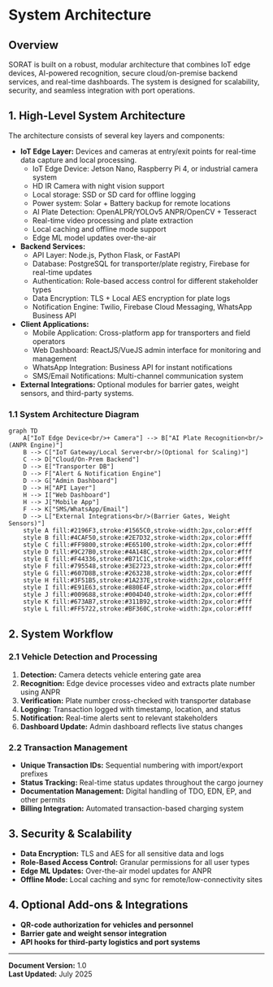 # System Architecture

## Overview

SORAT is built on a robust, modular architecture that combines IoT edge devices, AI-powered recognition, secure cloud/on-premise backend services, and real-time dashboards. The system is designed for scalability, security, and seamless integration with port operations.

## 1. High-Level System Architecture

The architecture consists of several key layers and components:
- **IoT Edge Layer:** Devices and cameras at entry/exit points for real-time data capture and local processing.
    - IoT Edge Device: Jetson Nano, Raspberry Pi 4, or industrial camera system
    - HD IR Camera with night vision support
    - Local storage: SSD or SD card for offline logging
    - Power system: Solar + Battery backup for remote locations
    - AI Plate Detection: OpenALPR/YOLOv5 ANPR/OpenCV + Tesseract
    - Real-time video processing and plate extraction
    - Local caching and offline mode support
    - Edge ML model updates over-the-air
- **Backend Services:**
    - API Layer: Node.js, Python Flask, or FastAPI
    - Database: PostgreSQL for transporter/plate registry, Firebase for real-time updates
    - Authentication: Role-based access control for different stakeholder types
    - Data Encryption: TLS + Local AES encryption for plate logs
    - Notification Engine: Twilio, Firebase Cloud Messaging, WhatsApp Business API
- **Client Applications:**
    - Mobile Application: Cross-platform app for transporters and field operators
    - Web Dashboard: ReactJS/VueJS admin interface for monitoring and management
    - WhatsApp Integration: Business API for instant notifications
    - SMS/Email Notifications: Multi-channel communication system
- **External Integrations:** Optional modules for barrier gates, weight sensors, and third-party systems.

### 1.1 System Architecture Diagram

```mermaid
graph TD
    A["IoT Edge Device<br/>+ Camera"] --> B["AI Plate Recognition<br/>(ANPR Engine)"]
    B --> C["IoT Gateway/Local Server<br/>(Optional for Scaling)"]
    C --> D["Cloud/On-Prem Backend"]
    D --> E["Transporter DB"]
    D --> F["Alert & Notification Engine"]
    D --> G["Admin Dashboard"]
    D --> H["API Layer"]
    H --> I["Web Dashboard"]
    H --> J["Mobile App"]
    F --> K["SMS/WhatsApp/Email"]
    D --> L["External Integrations<br/>(Barrier Gates, Weight Sensors)"]
    style A fill:#2196F3,stroke:#1565C0,stroke-width:2px,color:#fff
    style B fill:#4CAF50,stroke:#2E7D32,stroke-width:2px,color:#fff
    style C fill:#FF9800,stroke:#E65100,stroke-width:2px,color:#fff
    style D fill:#9C27B0,stroke:#4A148C,stroke-width:2px,color:#fff
    style E fill:#F44336,stroke:#B71C1C,stroke-width:2px,color:#fff
    style F fill:#795548,stroke:#3E2723,stroke-width:2px,color:#fff
    style G fill:#607D8B,stroke:#263238,stroke-width:2px,color:#fff
    style H fill:#3F51B5,stroke:#1A237E,stroke-width:2px,color:#fff
    style I fill:#E91E63,stroke:#880E4F,stroke-width:2px,color:#fff
    style J fill:#009688,stroke:#004D40,stroke-width:2px,color:#fff
    style K fill:#673AB7,stroke:#311B92,stroke-width:2px,color:#fff
    style L fill:#FF5722,stroke:#BF360C,stroke-width:2px,color:#fff
```

## 2. System Workflow

### 2.1 Vehicle Detection and Processing
1. **Detection:** Camera detects vehicle entering gate area
2. **Recognition:** Edge device processes video and extracts plate number using ANPR
3. **Verification:** Plate number cross-checked with transporter database
4. **Logging:** Transaction logged with timestamp, location, and status
5. **Notification:** Real-time alerts sent to relevant stakeholders
6. **Dashboard Update:** Admin dashboard reflects live status changes

### 2.2 Transaction Management
- **Unique Transaction IDs:** Sequential numbering with import/export prefixes
- **Status Tracking:** Real-time status updates throughout the cargo journey
- **Documentation Management:** Digital handling of TDO, EDN, EP, and other permits
- **Billing Integration:** Automated transaction-based charging system

## 3. Security & Scalability

- **Data Encryption:** TLS and AES for all sensitive data and logs
- **Role-Based Access Control:** Granular permissions for all user types
- **Edge ML Updates:** Over-the-air model updates for ANPR
- **Offline Mode:** Local caching and sync for remote/low-connectivity sites

## 4. Optional Add-ons & Integrations

- **QR-code authorization for vehicles and personnel**
- **Barrier gate and weight sensor integration**
- **API hooks for third-party logistics and port systems**

---

**Document Version:** 1.0  
**Last Updated:** July 2025